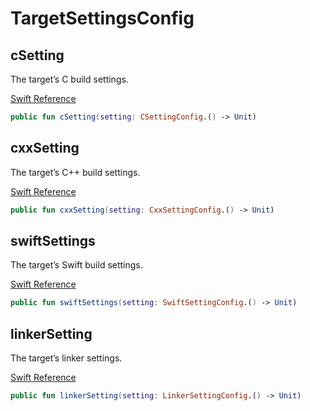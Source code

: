 # TargetSettingsConfig

## cSetting

The target’s C build settings.

[Swift Reference](https://developer.apple.com/documentation/packagedescription/target/csettings)

``` kotlin
public fun cSetting(setting: CSettingConfig.() -> Unit)
```

## cxxSetting

The target’s C++ build settings.

[Swift Reference](https://developer.apple.com/documentation/packagedescription/target/cxxsettings)

``` kotlin
public fun cxxSetting(setting: CxxSettingConfig.() -> Unit)
```

## swiftSettings

The target’s Swift build settings.

[Swift Reference](https://developer.apple.com/documentation/packagedescription/target/swiftsettings)

``` kotlin
public fun swiftSettings(setting: SwiftSettingConfig.() -> Unit)
```

## linkerSetting

The target’s linker settings.

[Swift Reference](https://developer.apple.com/documentation/packagedescription/target/linkersettings)

``` kotlin
public fun linkerSetting(setting: LinkerSettingConfig.() -> Unit)
```
